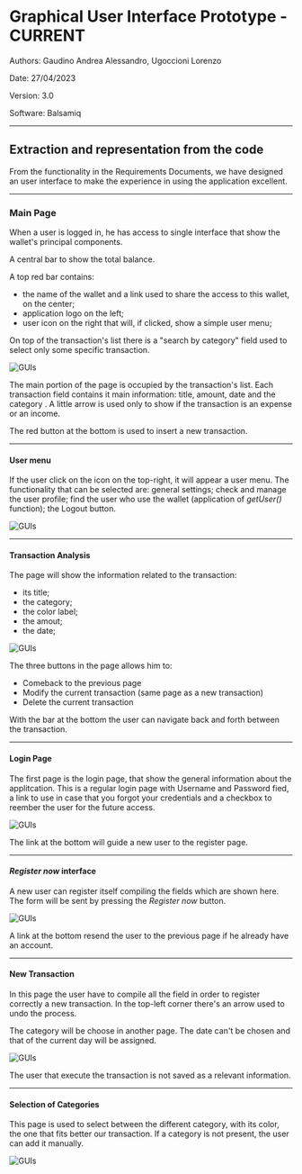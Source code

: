 # Graphical User Interface Prototype  - CURRENT

Authors: Gaudino Andrea Alessandro, Ugoccioni Lorenzo

Date: 27/04/2023

Version: 3.0

Software: Balsamiq

<link rel="stylesheet" type="text/css" media="all" href="./markdownStyle.css" />

<hr>

## Extraction and representation from the code
From the functionality in the Requirements Documents, we have designed an user interface to make the experience in using the application excellent.
<hr>

### **Main Page**

When a user is logged in, he has access to single interface that show the wallet's principal components.

A central bar to show the total balance.

A top red bar contains:
- the name of the wallet and a link used to share the access to this wallet, on the center;
- application logo on the left;
- user icon on the right that will, if clicked, show a simple user menu;

On top of the transaction's list there is a "search by category" field used to select only some specific transaction.

![GUIs](/assets/GUIs%20-%20V1/4.%20Main%20Page.png)

The main portion of the page is occupied by the transaction's list. Each transaction field contains it main information: title, amount, date and the category . A little arrow is used only to show if the transaction is an expense or an income.

The red button at the bottom is used to insert a new transaction.

<hr>

#### **User menu**

If the user click on the icon on the top-right, it will appear a user menu. The functionality that can be selected are: general settings; check and manage the user profile; find the user who use the wallet (application of *getUser()* function); the Logout button.

![GUIs](/assets/GUIs%20-%20V1/4.B%20Main%20Page%20with%20setting%20open.png)

<hr>

#### **Transaction Analysis**

The page will show the information related to the transaction:
- its title;
- the category;
- the color label;
- the amout;
- the date; 

![GUIs](/assets/GUIs%20-%20V1/5.%20Info%20page%20about%20a%20transaction.png)

The three buttons in the page allows him to:
- Comeback to the previous page
- Modify the current transaction (same page as a new transaction)
- Delete the current transaction

With the bar at the bottom the user can navigate back and forth between the transaction.

<hr>

#### **Login Page**

The first page is the login page, that show the general information about the applitcation. This is a regular login page with Username and Password fied, a link to use in case that you forgot your credentials and a checkbox to reember the user for the future access.

![GUIs](/assets/GUIs%20-%20V1/1.%20Log%20in%20Portal.png)

The link at the bottom will guide a new user to the register page.

<hr>

#### ***Register now* interface**

A new user can register itself compiling the fields which are shown here. The form will be sent by pressing the *Register now* button.

![GUIs](/assets/GUIs%20-%20V1/2.%20Register%20interface.png)

A link at the bottom resend the user to the previous page if he already have an account.

<hr>

#### **New Transaction**

In this page the user have to compile all the field in order to register correctly a new transaction. In the top-left corner there's an arrow used to undo the process.

The category will be choose in another page. The date can't be chosen and that of the current day will be assigned.


![GUIs](/assets/GUIs%20-%20V1/6.%20New%20Transaction.png)

The user that execute the transaction is not saved as a relevant information.

<hr>

#### **Selection of Categories**

This page is used to select between the different category, with its color, the one that fits better our transaction. If a category is not present, the user can add it manually.

![GUIs](/assets/GUIs%20-%20V1/7.%20Select%20Categories.png)